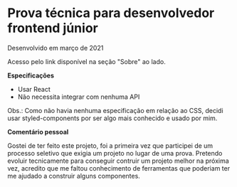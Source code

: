 # Prova técnica para desenvolvedor frontend júnior
Desenvolvido em março de 2021

Acesso pelo link disponível na seção "Sobre" ao lado.

<strong>Especificações</strong>
- Usar React
- Não necessita integrar com nenhuma API

Obs.: Como não havia nenhuma especificação em relação ao CSS, decidi usar styled-components por ser algo mais conhecido e usado por mim.

<strong>Comentário pessoal</strong>

Gostei de ter feito este projeto, foi a primeira vez que participei de um processo seletivo que exigia um projeto no lugar de uma prova.
Pretendo evoluir tecnicamente para conseguir contruir um projeto melhor na próxima vez, acredito que me faltou conhecimento de ferramentas que poderiam ter me ajudado a construir alguns componentes.
